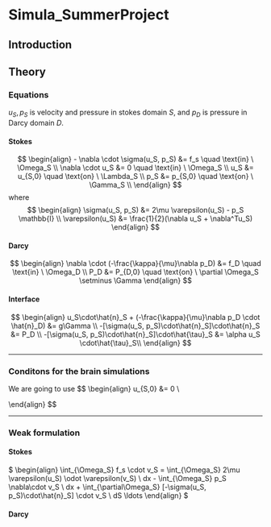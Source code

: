 # Simula_SummerProject


<!-- ## To do list
- [x] Wiring for directly importing mesh model (https://github.com/gridap/GridapGmsh.jl/blob/master/src/GmshDiscreteModels.jl)
- [ ] Basbuška -->


## Introduction 


## Theory 
### Equations 

$u_S, p_S$ is velocity and pressure in stokes domain $S$, and $p_D$ is pressure in Darcy domain $D$.

#### Stokes

$$
\begin{align}
    - \nabla \cdot \sigma(u_S, p_S) &= f_s \quad \text{in} \ \Omega_S \\
    \nabla \cdot u_S &= 0  \quad \text{in} \ \Omega_S \\
    u_S &= u_{S,0}  \quad \text{on} \ \Lambda_S \\
    p_S &= p_{S,0}  \quad \text{on} \ \Gamma_S \\
\end{align}
$$
where
$$
\begin{align}
   \sigma(u_S, p_S) &= 2\mu \varepsilon(u_S) - p_S \mathbb{I} \\
   \varepsilon(u_S) &= \frac{1}{2}(\nabla u_S + \nabla^Tu_S)
\end{align}
$$

#### Darcy 

$$
\begin{align}
    \nabla \cdot (-\frac{\kappa}{\mu}\nabla p_D) &= f_D \quad \text{in} \ \Omega_D \\
     P_D &= P_{D,0}  \quad \text{on} \ \partial \Omega_S \setminus \Gamma 
\end{align}
$$


#### Interface 
$$
\begin{align}
    u_S\cdot\hat{n}_S + (-\frac{\kappa}{\mu}\nabla p_D \cdot \hat{n}_D) &= g\Gamma \\
    -[\sigma(u_S, p_S)\cdot\hat{n}_S]\cdot\hat{n}_S &= P_D \\
    -[\sigma(u_S, p_S)\cdot\hat{n}_S]\cdot\hat{\tau}_S &= \alpha u_S \cdot\hat{\tau}_S\\
\end{align}
$$
___

### Conditons for the brain simulations

We are going to use 
$$
\begin{align}
    u_{S,0} &= 0 \\
    
\end{align}
$$
___

### Weak formulation

#### Stokes

$
\begin{align}
    \int_{\Omega_S} f_s \cdot v_S =  \int_{\Omega_S} 2\mu \varepsilon(u_S) \odot \varepsilon(v_S) \ dx - \int_{\Omega_S} p_S \nabla\cdot v_S \ dx + \int_{\partial\Omega_S} [-\sigma(u_S, p_S)\cdot\hat{n}_S] \cdot v_S \ dS  \ldots
\end{align}
$

#### Darcy 



<!-- ### Stokes 

$$ -\nabla \cdot \sigma(u,p) = f, \quad -\nabla \cdot u = 0, \quad \in \Omega, \quad \partial \Omega = \Gamma_D \cup \Gamma_N $$

$$ \sigma(u,p) = 2\mu \varepsilon(u) - P \mathbb{I}, \quad \varepsilon(u) = \frac{1}{2}\left(\nabla u + (\nabla u)^T \right) $$

$$ u = g \ \text{on} \ \Gamma_D, \quad \sigma \cdot \nu = h \ \text{on} \ \Gamma_N $$



### Babuska Stokes

Start from 

$$ -2 \mu \nabla \cdot(\mathbf{D}(\mathbf{u}))+\nabla p =\rho \mathbf{f}, \quad \text { in } \Omega $$

$$ \nabla \cdot \mathbf{u} =0, \quad \text { in } \Omega $$

$$ \mathbf{u} =\mathbf{0 ,} \text { on } \Gamma_{1} $$

$$ \mathbf{u} \times \mathbf{n} =\mathbf{0}, \quad \text { on } \Gamma_{2}, \text { and } $$

$$ p =p_{0}, \text { on } \Gamma_{2} $$ -->



